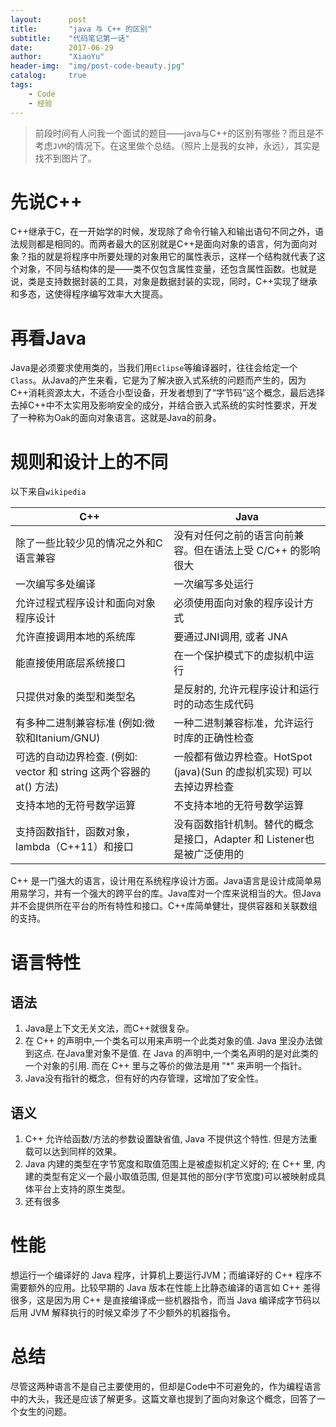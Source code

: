 ```yaml
---
layout:      post
title:       "java 与 C++ 的区别"
subtitle:    "代码笔记第一话"
date:        2017-06-29
author:      "XiaoYu"
header-img:  "img/post-code-beauty.jpg"
catalog:     true
tags:
    - Code
    - 经验 
---
```


>前段时间有人问我一个面试的题目——java与C++的区别有哪些？而且是不考虑`JVM`的情况下。在这里做个总结。（照片上是我的女神，永远），其实是找不到图片了。

# 先说C++

C++继承于C，在一开始学的时候，发现除了命令行输入和输出语句不同之外，语法规则都是相同的。而两者最大的区别就是C++是面向对象的语言，何为面向对象？指的就是将程序中所要处理的对象用它的属性表示，这样一个结构就代表了这个对象，不同与结构体的是——类不仅包含属性变量，还包含属性函数。也就是说，类是支持数据封装的工具，对象是数据封装的实现，同时，C++实现了继承和多态，这使得程序编写效率大大提高。

# 再看Java

Java是必须要求使用类的，当我们用`Eclipse`等编译器时，往往会给定一个`Class`。从Java的产生来看，它是为了解决嵌入式系统的问题而产生的，因为C++消耗资源太大，不适合小型设备，开发者想到了“字节码”这个概念，最后选择去掉C++中不太实用及影响安全的成分，并结合嵌入式系统的实时性要求，开发了一种称为Oak的面向对象语言。这就是Java的前身。

# 规则和设计上的不同

以下来自`wikipedia`

C++ | Java
--------- | -------------
除了一些比较少见的情况之外和C语言兼容 | 没有对任何之前的语言向前兼容。但在语法上受 C/C++ 的影响很大
一次编写多处编译 | 一次编写多处运行
允许过程式程序设计和面向对象程序设计 | 必须使用面向对象的程序设计方式
允许直接调用本地的系统库 | 要通过JNI调用, 或者 JNA
能直接使用底层系统接口 | 在一个保护模式下的虚拟机中运行
只提供对象的类型和类型名 | 是反射的, 允许元程序设计和运行时的动态生成代码
有多种二进制兼容标准 (例如:微软和Itanium/GNU) | 一种二进制兼容标准，允许运行时库的正确性检查
可选的自动边界检查. (例如: vector 和 string 这两个容器的 at() 方法) | 一般都有做边界检查。HotSpot (java)(Sun 的虚拟机实现) 可以去掉边界检查
支持本地的无符号数学运算 | 不支持本地的无符号数学运算
支持函数指针，函数对象，lambda（C++11）和接口 | 没有函数指针机制。替代的概念是接口，Adapter 和 Listener也是被广泛使用的

C++ 是一门强大的语言，设计用在系统程序设计方面。Java语言是设计成简单易用易学习，并有一个强大的跨平台的库。Java库对一个库来说相当的大。但Java并不会提供所在平台的所有特性和接口。C++库简单健壮，提供容器和关联数组的支持。

# 语言特性

## 语法

1. Java是上下文无关文法，而C++就很复杂。
2. 在 C++ 的声明中,一个类名可以用来声明一个此类对象的值. Java 里没办法做到这点. 在Java里对象不是值. 在 Java 的声明中,一个类名声明的是对此类的一个对象的引用. 而在 C++ 里与之等价的做法是用 "*" 来声明一个指针。
3. Java没有指针的概念，但有好的内存管理，这增加了安全性。

## 语义

1. C++ 允许给函数/方法的参数设置缺省值, Java 不提供这个特性. 但是方法重载可以达到同样的效果。
2. Java 内建的类型在字节宽度和取值范围上是被虚拟机定义好的; 在 C++ 里, 内建的类型有定义一个最小取值范围, 但是其他的部分(字节宽度)可以被映射成具体平台上支持的原生类型。
3. 还有很多

# 性能

想运行一个编译好的 Java 程序，计算机上要运行JVM；而编译好的 C++ 程序不需要额外的应用。比较早期的 Java 版本在性能上比静态编译的语言如 C++ 差得很多，这是因为用 C++ 是直接编译成一些机器指令，而当 Java 编译成字节码以后用 JVM 解释执行的时候又牵涉了不少额外的机器指令。

# 总结

尽管这两种语言不是自己主要使用的，但却是Code中不可避免的，作为编程语言中的大头，我还是应该了解更多。这篇文章也提到了面向对象这个概念，回答了一个女生的问题。






